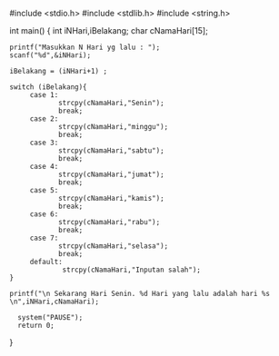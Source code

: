  #include <stdio.h>
#include <stdlib.h>
#include <string.h>

int main()
{   int iNHari,iBelakang;
    char cNamaHari[15];    
    
    printf("Masukkan N Hari yg lalu : ");
    scanf("%d",&iNHari);
    
    iBelakang = (iNHari+1) ;    
    
    switch (iBelakang){    
         case 1:
                strcpy(cNamaHari,"Senin");
                break;
         case 2:
                strcpy(cNamaHari,"minggu");
                break;
         case 3:
                strcpy(cNamaHari,"sabtu");
                break;
         case 4:
                strcpy(cNamaHari,"jumat");
                break;
         case 5:
                strcpy(cNamaHari,"kamis");
                break;
         case 6:
                strcpy(cNamaHari,"rabu");
                break;
         case 7:
                strcpy(cNamaHari,"selasa");
                break;
         default:
                 strcpy(cNamaHari,"Inputan salah");   
    }               
    
    printf("\n Sekarang Hari Senin. %d Hari yang lalu adalah hari %s \n",iNHari,cNamaHari);       
    
      system("PAUSE");
      return 0;
}
